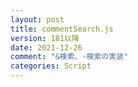 ```yaml
---
layout: post
title: commentSearch.js
version: 181以降
date: 2021-12-26
comment: "&検索、-検索の実装"
categories: Script
---
```

<script src="https://gist.github.com/tar80/7f02107c24f5039c97cbf14f72df194b.js"></script>
